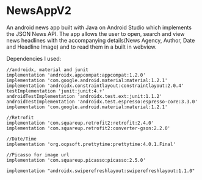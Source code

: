 # NewsAppV2
An android news app built with Java on Android Studio which implements the JSON News API. The app allows the user to open, search and view news headlines with the accompanying details(News Agency, Author, Date and Headline Image) and to read them in a built in webview.

Dependencies I used:

    //androidx, material and junit
    implementation 'androidx.appcompat:appcompat:1.2.0'
    implementation 'com.google.android.material:material:1.2.1'
    implementation 'androidx.constraintlayout:constraintlayout:2.0.4'
    testImplementation 'junit:junit:4.+'
    androidTestImplementation 'androidx.test.ext:junit:1.1.2'
    androidTestImplementation 'androidx.test.espresso:espresso-core:3.3.0'
    implementation 'com.google.android.material:material:1.2.1'

    //Retrofit
    implementation 'com.squareup.retrofit2:retrofit:2.4.0'
    implementation 'com.squareup.retrofit2:converter-gson:2.2.0'

    //Date/Time
    implementation 'org.ocpsoft.prettytime:prettytime:4.0.1.Final'

    //Picasso for image url
    implementation 'com.squareup.picasso:picasso:2.5.0'

    implementation "androidx.swiperefreshlayout:swiperefreshlayout:1.1.0"
